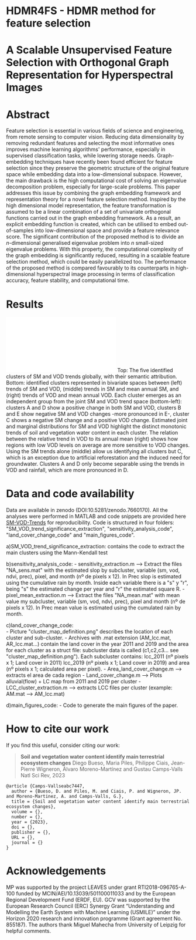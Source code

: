 # HDMR4FS - HDMR method for feature selection

# A Scalable Unsupervised Feature Selection  with Orthogonal Graph Representation  for Hyperspectral Images

# Abstract

Feature selection is essential in various fields of science and engineering, from remote sensing to computer vision. Reducing data dimensionality by removing redundant features and selecting the most informative ones improves machine learning algorithms' performance, especially in supervised classification tasks, while lowering storage needs. Graph-embedding techniques have recently been found efficient for feature selection since they preserve the geometric structure of the original feature space while embedding data into a low-dimensional subspace. However, the main drawback is the high computational cost of solving an eigenvalue decomposition problem, especially for large-scale problems. This paper addresses this issue by combining the graph embedding framework and representation theory for a novel feature selection method. Inspired by the high dimensional model representation, the feature transformation is assumed to be a linear combination of a set of univariate orthogonal functions carried out in the graph embedding framework. As a result, an explicit embedding function is created, which can be utilised to embed out-of-samples into low-dimensional space and provide a feature relevance score. The significant contribution of the proposed method is to divide an $n$-dimensional generalised eigenvalue problem into $n$ small-sized eigenvalue problems. With this property, the computational complexity of the graph embedding is significantly reduced, resulting in a scalable feature selection method, which could be easily parallelized too. The performance of the proposed method is compared favourably to its counterparts in high-dimensional hyperspectral image processing in terms of classification accuracy, feature stability, and computational time.

# Results

![image](histogramplot2.pdf)
Top: The five identified clusters of SM and VOD trends globally, with their semantic attribution. Bottom: identified clusters represented in bivariate spaces between (left) trends of SM and VOD, (middle) trends in SM and mean annual SM, and (right) trends of VOD and mean annual VOD. Each cluster emerges as an independent group from the joint SM and VOD trend space (bottom-left): clusters A and D show a positive change in both SM and VOD, clusters B and E show negative SM and VOD changes -more pronounced in E-, cluster C shows a negative SM change and a positive VOD change. Estimated joint and marginal distributions for SM and VOD highlight the distinct monotonic trends of soil and vegetation water content in each cluster. The relation between the relative trend in VOD to its annual mean (right) shows how regions with low VOD levels on average are more sensitive to VOD changes. Using the SM trends alone (middle) allow us identifying all clusters but C, which is an exception due to artificial reforestation and the induced need for groundwater. Clusters A and D only become separable using the trends in VOD and rainfall, which are more pronounced in D. 

# Data and code availability

Data are available in zenodo (DOI:10.5281/zenodo.7660170). All the analyses were performed in MATLAB and code snippets are provided here [SM-VOD-Trends](https://github.com/IPL-UV/SM-VOD-Trends) for reproducibility. Code is structured in four folders: "SM_VOD_trend_significance_extraction", "sensitivity_analysis_code", "land_cover_change_code" and "main_figures_code". 

a)SM_VOD_trend_significance_extraction: contains the code to extract the main clusters using the Mann-Kendall test

b)sensitivity_analysis_code:
	- sensitivity_extraction.m --> Extract the files "NA_sens.mat" with the estimated slop by subcluster, variable (sm, vod, ndvi, prec), pixel, and month (nº de pixels x 12). 
	          In Prec slop is estimated using the cumulative rain by month. Inside each variable there is a "s" y "r", being "s" the estimated change per year and "r" the estimated square R.
	- pixel_mean_extraction.m -->  Extract the files   "NA_mean.mat" with mean value my subcluster, variable (sm, vod, ndvi, prec), pixel and month (nº de pixels x 12).
		  In Prec mean value is estimated using the cumulated rain by month.

c)land_cover_change_code:  
	- Picture "cluster_map_definition.png" describes the location of each cluster and sub-cluster.
	- Archives with .mat extension (AM_lcc.mat, AR_lcc.mat...) contain the land cover in the year 2011 and 2019 and the area for each cluster as a struct file: subcluster data is called (c1,c2,c3... see "cluster_map_definition.png"). Each subcluster contains: lcc_2011 (nº pixels x 1; Land cover in 2011) lcc_2019 (nº pixels x 1; Land cover in 2019) and area (nº pixels x 1; calculated area per pixel).
	- Area_land_cover_change.m --> extracts el area de cada region
 	- Land_cover_change.m --> Plots alluvial(flow) + LC map from 2011 and 2019 per cluster
	- LCC_cluster_extraction.m --> extracts LCC files per cluster (example: AM.mat --> AM_lcc.mat)

d)main_figures_code:
	- Code to generate the main figures of the paper. 


# How to cite our work

If you find this useful, consider citing our work:

><b>Soil and vegetation water content identify main terrestrial ecosystem changes</b>
Diego Bueso, Maria Piles, Philippe Ciais, Jean-Pierre Wigneron, Álvaro Moreno-Martínez and Gustau Camps-Valls
Natl Sci Rev, 2023

```
@article {Camps-Vallseabc7447,
  author = {Bueso, D. and Piles, M. and Ciais, P. and Wigneron, JP. and Moreno-Martinez, A. and Camps-Valls, G.},
  title = {Soil and vegetation water content identify main terrestrial ecosystem changes},
  volume = {},
  number = {},
  year = {2023},
  doi = {},
  publisher = {},
  URL = {},
  journal = {}
}
```
# Acknowledgements
MP was supported by the project LEAVES under grant RTI2018-096765-A-100 funded by MCIN/AEI/10.13039/501100011033 and by the European Regional Development Fund (ERDF, EU). GCV was supported by the European Research Council (ERC) Synergy Grant “Understanding and Modelling the Earth System with Machine Learning (USMILE)” under the Horizon 2020 research and innovation programme (Grant agreement No. 855187). The authors thank Miguel Mahecha from University of Leipzig for helpful comments. 

